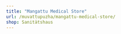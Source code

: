 ```yaml
---
title: "Mangattu Medical Store"
url: /muvattupuzha/mangattu-medical-store/
shop: Sanitätshaus
---
```

